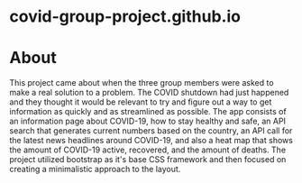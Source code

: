 # covid-group-project.github.io

# About
This project came about when the three group members were asked to make a real solution to a problem. The COVID shutdown had just happened and they thought it would be relevant to try and figure out a way to get information as quickly and as streamlined as possible. The app consists of an information page about COVID-19, how to stay healthy and safe, an API search that generates current numbers based on the country, an API call for the latest news headlines around COVID-19, and also a heat map that shows the amount of COVID-19 active, recovered, and the amount of deaths. The project utilized bootstrap as it's base CSS framework and then focused on creating a minimalistic approach to the layout.
